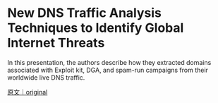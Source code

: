 
# New DNS Traffic Analysis Techniques to Identify Global Internet Threats

In this presentation, the authors describe how they extracted domains associated with Exploit kit, DGA, and spam-run campaigns from their worldwide live DNS traffic.

[原文｜original](https://insights.sei.cmu.edu/library/new-dns-traffic-analysis-techniques-to-identify-global-internet-threats/)
        